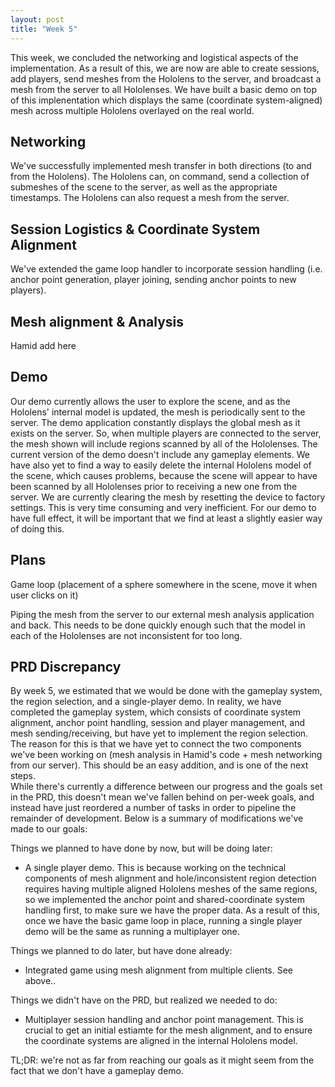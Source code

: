 ```yaml
---
layout: post
title: "Week 5"
---
```


This week, we concluded the networking and logistical aspects of the implementation. As a result of this, we are now are able to create sessions, add players, send meshes from the Hololens to the server, and broadcast a mesh from the server to all Hololenses. We have built a basic demo on top of this implenentation which displays the same (coordinate system-aligned) mesh across multiple Hololens overlayed on the real world.  

## Networking
We've successfully implemented mesh transfer in both directions (to and from the Hololens). The Hololens can, on command, send a collection of submeshes of the scene to the server, as well as the appropriate timestamps. The Hololens can also request a mesh from the server.   

## Session Logistics & Coordinate System Alignment
We've extended the game loop handler to incorporate session handling (i.e. anchor point generation, player joining, sending anchor points to new players). 

## Mesh alignment & Analysis
Hamid add here

## Demo
Our demo currently allows the user to explore the scene, and as the Hololens' internal model is updated, the mesh is periodically sent to the server. The demo application constantly displays the global mesh as it exists on the server. So, when multiple players are connected to the server, the mesh shown will include regions scanned by all of the Hololenses.
The current version of the demo doesn't include any gameplay elements. We have also yet to find a way to easily delete the internal Hololens model of the scene, which causes problems, because the scene will appear to have been scanned by all Hololenses prior to receiving a new one from the server. We are currently clearing the mesh by resetting the device to factory settings. This is very time consuming and very inefficient. For our demo to have full effect, it will be important that we find at least a slightly easier way of doing this.

## Plans
Game loop (placement of a sphere somewhere in the scene, move it when user clicks on it)
  
  Piping the mesh from the server to our external mesh analysis application and back. This needs to be done quickly enough such that the model in each of the Hololenses are not inconsistent for too long.

## PRD Discrepancy
  By week 5, we estimated that we would be done with the gameplay system, the region selection, and a single-player demo. In reality, we have completed the gameplay system, which consists of coordinate system alignment, anchor point handling, session and player management, and mesh sending/receiving, but have yet to implement the region selection. The reason for this is that we have yet to connect the two components we've been working on (mesh analysis in Hamid's code + mesh networking from our server). This should be an easy addition, and is one of the next steps.  
While there's currently a difference between our progress and the goals set in the PRD, this doesn't mean we've fallen behind on per-week goals, and instead have just reordered a number of tasks in order to pipeline the remainder of development. Below is a summary of modifications we've made to our goals:

Things we planned to have done by now, but will be doing later:

- A single player demo. This is because working on the technical components of mesh alignment and hole/inconsistent region detection requires having multiple aligned Hololens meshes of the same regions, so we implemented the anchor point and shared-coordinate system handling first, to make sure we have the proper data. As a result of this, once we have the basic game loop in place, running a single player demo will be the same as running a multiplayer one. 

Things we planned to do later, but have done already:

- Integrated game using mesh alignment from multiple clients. See above..

Things we didn't have on the PRD, but realized we needed to do:

- Multiplayer session handling and anchor point management. This is crucial to get an initial estiamte for the mesh alignment, and to ensure the coordinate systems are aligned in the internal Hololens model. 

TL;DR: we're not as far from reaching our goals as it might seem from the fact that we don't have a gameplay demo. 
